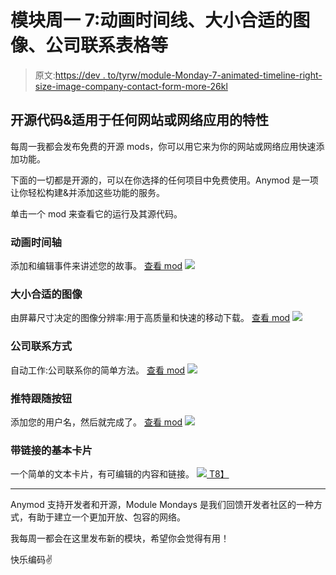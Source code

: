 # 模块周一 7:动画时间线、大小合适的图像、公司联系表格等

> 原文:[https://dev . to/tyrw/module-Monday-7-animated-timeline-right-size-image-company-contact-form-more-26kl](https://dev.to/tyrw/module-monday-7-animated-timeline-right-sized-image-company-contact-form--more-26kl)

## 开源代码&适用于任何网站或网络应用的特性

每周一我都会发布免费的开源 mods，你可以用它来为你的网站或网络应用快速添加功能。

下面的一切都是开源的，可以在你选择的任何项目中免费使用。Anymod 是一项让你轻松构建&并添加这些功能的服务。

单击一个 mod 来查看它的运行及其源代码。

### 动画时间轴

添加和编辑事件来讲述您的故事。
[查看 mod](https://anymod.com/mod/nmnko?v=30)
 [![](../Images/3848f16dddce93552bd643a4390ce83e.png)](https://anymod.com/mod/nmnko?v=30) 

### 大小合适的图像

由屏幕尺寸决定的图像分辨率:用于高质量和快速的移动下载。
[查看 mod](https://anymod.com/mod/kbadr?v=20)
 [![](../Images/11baac3309ee1ca6244d9e53202c0e60.png)](https://anymod.com/mod/kbadr?v=20) 

### 公司联系方式

自动工作:公司联系你的简单方法。
[查看 mod](https://anymod.com/mod/lraln?v=30)
 [![](../Images/7b9d2abdbe795287b3946efcfcbfac2e.png)](https://anymod.com/mod/lraln?v=30) 

### 推特跟随按钮

添加您的用户名，然后就完成了。
[查看 mod](https://anymod.com/mod/mlbao?h1=1&h2=1)
 [![](../Images/0db50ec29793258ae6cb3d65b1c08320.png)](https://anymod.com/mod/mlbao?h1=1&h2=1) 

### 带链接的基本卡片

一个简单的文本卡片，有可编辑的内容和链接。
 [![](../Images/ba5d32b5551ed7dfa023906c88bb9503.png)
T8】](https://anymod.com/mod/enbmb?h1=50&h2=100&v=20)

* * *

Anymod 支持开发者和开源，Module Mondays 是我们回馈开发者社区的一种方式，有助于建立一个更加开放、包容的网络。

我每周一都会在这里发布新的模块，希望你会觉得有用！

快乐编码✌️